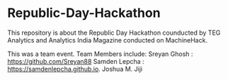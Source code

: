 # Republic-Day-Hackathon

This repository is about the Republic Day Hackathon counducted by TEG Analytics and Analytics India Magazine conducted on MachineHack.

This was a team event.
Team Members include:
Sreyan Ghosh   : https://github.com/Sreyan88
Samden Lepcha  : https://samdenlepcha.github.io.
Joshua M. Jiji

